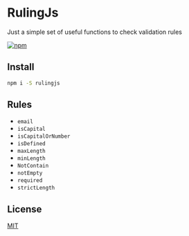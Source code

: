 # RulingJs

Just a simple set of useful functions to check validation rules

[![npm](https://img.shields.io/npm/v/rulingjs.svg)](https://www.npmjs.com/package/storybook-class-stories)

## Install

```bash
npm i -S rulingjs
```

## Rules

- `email`
- `isCapital`
- `isCapitalOrNumber`
- `isDefined`
- `maxLength`
- `minLength`
- `NotContain`
- `notEmpty`
- `required`
- `strictLength`

## License

[MIT](http://opensource.org/licenses/MIT)
